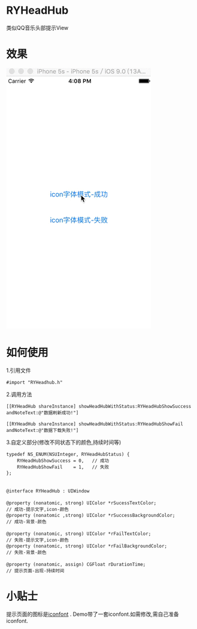 # RYHeadHub

类似QQ音乐头部提示View

# 效果

![RYHeadHub](https://github.com/Resory/Images/blob/master/RYHeadHub.gif)

# 如何使用

1.引用文件<br>
``` objc
#import "RYHeadhub.h"
```
  
2.调用方法<br>
``` objc
[[RYHeadHub shareInstance] showHeadHubWithStatus:RYHeadHubShowSuccess andNoteText:@"数据刷新成功!"]
```
``` objc
[[RYHeadHub shareInstance] showHeadHubWithStatus:RYHeadHubShowFail andNoteText:@"数据下载失败!"]
```

3.自定义部分(修改不同状态下的颜色,持续时间等)
``` objc
typedef NS_ENUM(NSUInteger, RYHeadHubStatus) {
    RYHeadHubShowSuccess = 0,   // 成功
    RYHeadHubShowFail    = 1,   // 失败
};


@interface RYHeadHub : UIWindow

@property (nonatomic, strong) UIColor *rSucessTextColor;               // 成功-提示文字,icon-颜色
@property (nonatomic ,strong) UIColor *rSuccessBackgroundColor;        // 成功-背景-颜色

@property (nonatomic, strong) UIColor *rFailTextColor;                 // 失败-提示文字,icon-颜色
@property (nonatomic, strong) UIColor *rFailBackgroundColor;           // 失败-背景-颜色

@property (nonatomic, assign) CGFloat rDurationTime;                   // 提示页面-出现-持续时间

```

# 小贴士
提示页面的图标是[iconfont](http://ued.taobao.org/blog/2013/09/icon-font-in-ios/ "关于iconfont") . Demo带了一套iconfont.如需修改,需自己准备iconfont.<br>
